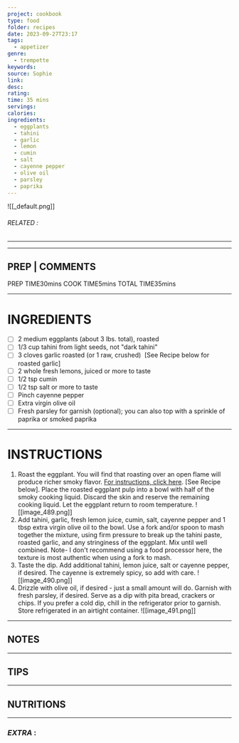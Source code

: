 ```yaml
---
project: cookbook
type: food
folder: recipes
date: 2023-09-27T23:17
tags:
  - appetizer
genre:
  - trempette
keywords: 
source: Sophie
link: 
desc: 
rating: 
time: 35 mins
servings: 
calories: 
ingredients:
  - eggplants
  - tahini
  - garlic
  - lemon
  - cumin
  - salt
  - cayenne pepper
  - olive oil
  - parsley
  - paprika
---
```


![[_default.png]]
###### *RELATED* : 
---


---
## PREP | COMMENTS

PREP TIME30mins
COOK TIME5mins
TOTAL TIME35mins

---
# INGREDIENTS

- [ ] 2 medium eggplants (about 3 lbs. total), roasted
- [ ] 1/3 cup tahini from light seeds, not "dark tahini"
- [ ] 3 cloves garlic roasted (or 1 raw, crushed)  [See Recipe below for roasted garlic]
- [ ] 2 whole fresh lemons, juiced or more to taste
- [ ] 1/2 tsp cumin
- [ ] 1/2 tsp salt or more to taste
- [ ] Pinch cayenne pepper
- [ ] Extra virgin olive oil
- [ ] Fresh parsley for garnish (optional); you can also top with a sprinkle of paprika or smoked paprika

---
# INSTRUCTIONS

1. Roast the eggplant. You will find that roasting over an open flame will produce richer smoky flavor. [For instructions, click here](https://toriavey.com/how-to/how-to-roast-eggplant/). [See Recipe below]. Place the roasted eggplant pulp into a bowl with half of the smoky cooking liquid. Discard the skin and reserve the remaining cooking liquid. Let the eggplant return to room temperature.
![[image_489.png]]
2. Add tahini, garlic, fresh lemon juice, cumin, salt, cayenne pepper and 1 tbsp extra virgin olive oil to the bowl. Use a fork and/or spoon to mash together the mixture, using firm pressure to break up the tahini paste, roasted garlic, and any stringiness of the eggplant. Mix until well combined. Note- I don't recommend using a food processor here, the texture is most authentic when using a fork to mash.
3. Taste the dip. Add additional tahini, lemon juice, salt or cayenne pepper, if desired. The cayenne is extremely spicy, so add with care.
![[image_490.png]]
4. Drizzle with olive oil, if desired - just a small amount will do. Garnish with fresh parsley, if desired. Serve as a dip with pita bread, crackers or chips. If you prefer a cold dip, chill in the refrigerator prior to garnish. Store refrigerated in an airtight container.
![[image_491.png]]

---
## NOTES



---
## TIPS



---
## NUTRITIONS



---
### *EXTRA* :



